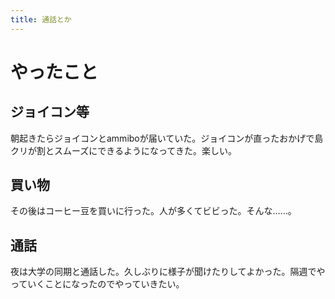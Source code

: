 ```yaml
---
title: 通話とか
---
```


# やったこと

## ジョイコン等

朝起きたらジョイコンとammiboが届いていた。ジョイコンが直ったおかげで島クリが割とスムーズにできるようになってきた。楽しい。

## 買い物

その後はコーヒー豆を買いに行った。人が多くてビビった。そんな……。

## 通話

夜は大学の同期と通話した。久しぶりに様子が聞けたりしてよかった。隔週でやっていくことになったのでやっていきたい。
